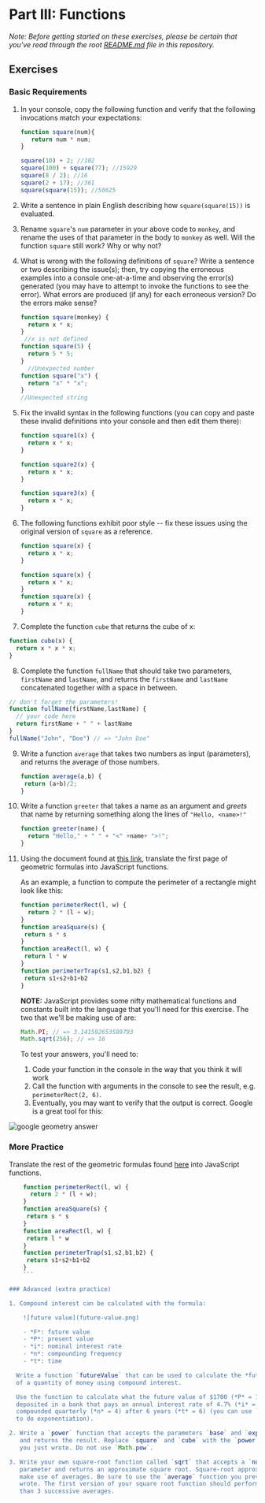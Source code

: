 # Part III: Functions

*Note: Before getting started on these exercises, please be certain that you've read through the root [README.md](../README.md) file in this repository.*

## Exercises

### Basic Requirements

1. In your console, copy the following function and verify
   that the following invocations match your expectations:

   ```js
   function square(num){
      return num * num;
   }

   square(10) + 2; //102
   square(100) + square(77); //15929
   square(8 / 2); //16
   square(2 + 17); //361
   square(square(15)); //50625
   ```

2. Write a sentence in plain English describing how `square(square(15))` is
   evaluated.


3. Rename `square`'s `num` parameter in your above code to `monkey`, and
   rename the uses of that parameter in the body to `monkey` as well. Will the
   function `square` still work? Why or why not?

4. What is wrong with the following definitions of `square`? Write a sentence or
   two describing the issue(s); then, try copying the erroneous examples into a
   console one-at-a-time and observing the error(s) generated (you may have to
   attempt to invoke the functions to see the error). What errors are produced
   (if any) for each erroneous version? Do the errors make sense?

   ```js
   function square(monkey) {
     return x * x;
   }
    //x is not defined
   function square(5) {
     return 5 * 5;
   }
     //Unexpected number
   function square("x") {
     return "x" * "x";
   }
   //Unexpected string
   ```

5. Fix the invalid syntax in the following functions (you can copy and paste these
   invalid definitions into your console and then edit them there):

   ```js
   function square1(x) {
     return x * x;
   }

   function square2(x) {
     return x * x;
   }

   function square3(x) {
     return x * x;
   }
   ```

6. The following functions exhibit poor style -- fix these issues using the
   original version of `square` as a reference.

   ```js
   function square(x) {
     return x * x;
   }

   function square(x) {
     return x * x;
   }
   function square(x) {
     return x * x;
   }
   ```

7. Complete the function `cube` that returns the cube of x:

  ```js
  function cube(x) {
    return x * x * x;
  }
  ```

8. Complete the function `fullName` that should take two parameters, `firstName`
   and `lastName`, and returns the `firstName` and `lastName` concatenated
   together with a space in between.

  ```js
  // don't forget the parameters!
  function fullName(firstName,lastName) {
    // your code here
    return firstName + " " + lastName
  }
  fullName("John", "Doe") // => "John Doe"
  ```

9. Write a function `average` that takes two numbers as input (parameters), and
   returns the average of those numbers.
   ```js
   function average(a,b) {
    return (a+b)/2;
   }
   ```

10. Write a function `greeter` that takes a name as an argument and *greets*
    that name by returning something along the lines of `"Hello, <name>!"`
    ```js
    function greeter(name) {
      return "Hello," + " " + "<" +name+ ">!";
    }
    ```

11. Using the document found at <a href="http://www.gbcnv.edu/documents/ASC/docs/00000005.pdf" target="_blank">this link</a>, translate the first page of geometric
    formulas into JavaScript functions.

    As an example, a function to compute the perimeter of a rectangle might look
    like this:

    ```js
    function perimeterRect(l, w) {
      return 2 * (l + w);
    }
    function areaSquare(s) {
     return s * s
    }
    function areaRect(l, w) {
     return l * w
    }
    function perimeterTrap(s1,s2,b1,b2) {
     return s1+s2+b1+b2
    }
    ```

    **NOTE:** JavaScript provides some nifty mathematical functions and
    constants built into the language that you'll need for this exercise. The
    two that we'll be making use of are:

    ```js
    Math.PI; // => 3.141592653589793
    Math.sqrt(256); // => 16
    ```

    To test your answers, you'll need to:

    1. Code your function in the console in the way that you think it will work
    2. Call the function with arguments in the console to see the result, e.g.
      `perimeterRect(2, 6)`.
    3. Eventually, you may want to verify that the output is correct. Google is a
       great tool for this:


![google geometry answer](google-geometry-answer.gif)

### More Practice

Translate the rest of the geometric formulas found <a href="http://www.gbcnv.edu/documents/ASC/docs/00000005.pdf" target="_blank">here</a> into JavaScript functions.
```js
    function perimeterRect(l, w) {
      return 2 * (l + w);
    }
    function areaSquare(s) {
     return s * s
    }
    function areaRect(l, w) {
     return l * w
    }
    function perimeterTrap(s1,s2,b1,b2) {
     return s1+s2+b1+b2
    }
    ```

### Advanced (extra practice)

1. Compound interest can be calculated with the formula:

    ![future value](future-value.png)

    - *F*: future value
    - *P*: present value
    - *i*: nominal interest rate
    - *n*: compounding frequency
    - *t*: time

  Write a function `futureValue` that can be used to calculate the *future value*
  of a quantity of money using compound interest.

  Use the function to calculate what the future value of $1700 (*P* = 1700)
  deposited in a bank that pays an annual interest rate of 4.7% (*i* = 0.047),
  compounded quarterly (*n* = 4) after 6 years (*t* = 6) (you can use `Math.pow`
  to do exponentiation).

2. Write a `power` function that accepts the parameters `base` and `exponent`
   and returns the result. Replace `square` and `cube` with the `power` function
   you just wrote. Do not use `Math.pow`.

3. Write your own square-root function called `sqrt` that accepts a `number`
   parameter and returns an approximate square root. Square-root approximations
   make use of averages. Be sure to use the `average` function you previously
   wrote. The first version of your square root function should perform no more
   than 3 successive averages.
